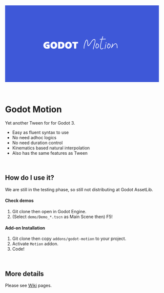 ![Motion](https://raw.githubusercontent.com/ydipeepo/godot-motion/main/header.png)

<br />

# Godot Motion

Yet another Tween for for Godot 3.

* Easy as fluent syntax to use
* No need adhoc logics
* No need duration control
* Kinematics based natural interpolation
* Also has the same features as Tween

<br />

## How do I use it?

We are still in the testing phase, so still not distributing at Godot AssetLib.

#### Check demos

1. Git clone then open in Godot Engine.
2. (Select `demo/Demo_*.tscn` as Main Scene then) F5!

#### Add-on Installation

1. Git clone then copy `addons/godot-motion` to your project.
2. Activate `Motion` addon.
3. Code!

<br />

## More details

Please see [Wiki](https://github.com/ydipeepo/godot-motion/wiki) pages.
